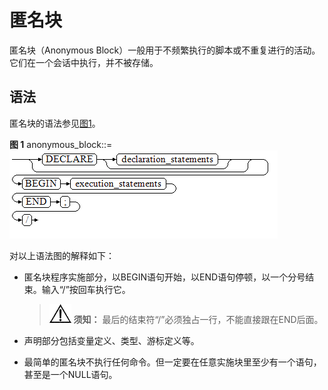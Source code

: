 # 匿名块

匿名块（Anonymous Block）一般用于不频繁执行的脚本或不重复进行的活动。它们在一个会话中执行，并不被存储。

## 语法<a name="zh-cn_topic_0237122218_zh-cn_topic_0059779171_sa07b23f78a6848f9afe146786372cfb1"></a>

匿名块的语法参见[图1](#zh-cn_topic_0237122218_zh-cn_topic_0059779171_f19ed9f384e0646f29744951d7eec8c3b)。

**图 1**  anonymous\_block::=<a name="zh-cn_topic_0237122218_zh-cn_topic_0059779171_f19ed9f384e0646f29744951d7eec8c3b"></a>
![](figures/anonymous_block.png "anonymous_block")

对以上语法图的解释如下：

-   匿名块程序实施部分，以BEGIN语句开始，以END语句停顿，以一个分号结束。输入“/”按回车执行它。

    >![](public_sys-resources/icon-notice.png) **须知：**
    >最后的结束符“/”必须独占一行，不能直接跟在END后面。

-   声明部分包括变量定义、类型、游标定义等。
-   最简单的匿名块不执行任何命令。但一定要在任意实施块里至少有一个语句，甚至是一个NULL语句。
